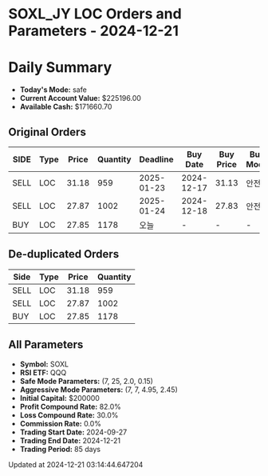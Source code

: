 # SOXL_JY LOC Orders and Parameters - 2024-12-21

# Daily Summary

- **Today's Mode:** safe
- **Current Account Value:** $225196.00
- **Available Cash:** $171660.70

## Original Orders

| SIDE | Type | Price | Quantity | Deadline | Buy Date | Buy Price | Buy Mode |
|------|------|-------|----------|----------|----------|-----------|----------|
| SELL | LOC | 31.18 | 959 | 2025-01-23 | 2024-12-17 | 31.13 | 안전 |
| SELL | LOC | 27.87 | 1002 | 2025-01-24 | 2024-12-18 | 27.83 | 안전 |
| BUY | LOC | 27.85 | 1178 | 오늘 | - | - | - |

## De-duplicated Orders

| Side | Type | Price | Quantity |
|------|------|-------|----------|
| SELL | LOC | 31.18 | 959 |
| SELL | LOC | 27.87 | 1002 |
| BUY | LOC | 27.85 | 1178 |

## All Parameters

- **Symbol:** SOXL
- **RSI ETF:** QQQ
- **Safe Mode Parameters:** (7, 25, 2.0, 0.15)
- **Aggressive Mode Parameters:** (7, 7, 4.95, 2.45)
- **Initial Capital:** $200000
- **Profit Compound Rate:** 82.0%
- **Loss Compound Rate:** 30.0%
- **Commission Rate:** 0.0%
- **Trading Start Date:** 2024-09-27
- **Trading End Date:** 2024-12-21
- **Trading Period:** 85 days

Updated at 2024-12-21 03:14:44.647204
